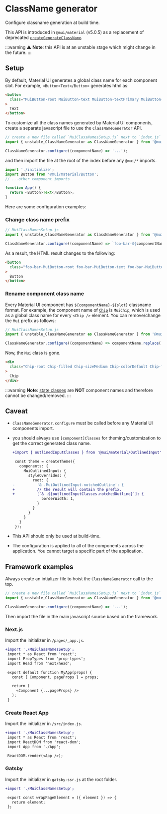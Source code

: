 # ClassName generator

<p class="description">Configure classname generation at build time.</p>

This API is introduced in `@mui/material` (v5.0.5) as a replacement of deprecated [`createGenerateClassName`](/system/styles/api/#creategenerateclassname-options-class-name-generator).

:::warning
⚠️ **Note**: this API is at an unstable stage which might change in the future.
:::

## Setup

By default, Material UI generates a global class name for each component slot. For example, `<Button>Text</Button>` generates html as:

```html
<button
  class="MuiButton-root MuiButton-text MuiButton-textPrimary MuiButton-sizeMedium MuiButton-textSizeMedium MuiButtonBase-root css-1ujsas3"
>
  Text
</button>
```

To customize all the class names generated by Material UI components, create a separate javascript file to use the `ClassNameGenerator` API.

```js
// create a new file called `MuiClassNamesSetup.js` next to `index.js`
import { unstable_ClassNameGenerator as ClassNameGenerator } from '@mui/material/className';

ClassNameGenerator.configure((componentName) => '...');
```

and then import the file at the root of the index before any `@mui/*` imports.

```js
import './initialize';
import Button from '@mui/material/Button';
// ...other component imports

function App() {
  return <Button>Text</Button>;
}
```

Here are some configuration examples:

### Change class name prefix

```js
// MuiClassNamesSetup.js
import { unstable_ClassNameGenerator as ClassNameGenerator } from '@mui/material/className';

ClassNameGenerator.configure((componentName) => `foo-bar-${componentName}`);
```

As a result, the HTML result changes to the following:

```html
<button
  class="foo-bar-MuiButton-root foo-bar-MuiButton-text foo-bar-MuiButton-textPrimary foo-bar-MuiButton-sizeMedium foo-bar-MuiButton-textSizeMedium foo-bar-MuiButtonBase-root css-1ujsas3"
>
  Button
</button>
```

### Rename component class name

Every Material UI component has `${componentName}-${slot}` classname format. For example, the component name of [`Chip`](/material-ui/react-chip/) is `MuiChip`, which is used as a global class name for every `<Chip />` element. You can remove/change the `Mui` prefix as follows:

```js
// MuiClassNamesSetup.js
import { unstable_ClassNameGenerator as ClassNameGenerator } from '@mui/material/className';

ClassNameGenerator.configure((componentName) => componentName.replace('Mui', ''));
```

Now, the `Mui` class is gone.

```html
<div
  class="Chip-root Chip-filled Chip-sizeMedium Chip-colorDefault Chip-filledDefault css-mttbc0"
>
  Chip
</div>
```

:::warning
**Note**: [state classes](/material-ui/customization/how-to-customize/#state-classes) are **NOT** component names and therefore cannot be changed/removed.
:::

## Caveat

- `ClassNameGenerator.configure` must be called before any Material UI components import.
- you should always use `[component]Classes` for theming/customization to get the correct generated class name.

  ```diff
  +import { outlinedInputClasses } from '@mui/material/OutlinedInput';

   const theme = createTheme({
     components: {
       MuiOutlinedInput: {
         styleOverrides: {
           root: {
  -          '& .MuiOutlinedInput-notchedOutline': {
  +          // the result will contain the prefix.
  +          [`& .${outlinedInputClasses.notchedOutline}`]: {
               borderWidth: 1,
             }
           }
         }
       }
     }
   });
  ```

- This API should only be used at build-time.
- The configuration is applied to all of the components across the application. You cannot target a specific part of the application.

## Framework examples

Always create an intializer file to hoist the `ClassNameGenerator` call to the top.

```js
// create a new file called `MuiClassNamesSetup.js` next to `index.js`
import { unstable_ClassNameGenerator as ClassNameGenerator } from '@mui/material/className';

ClassNameGenerator.configure((componentName) => '...');
```

Then import the file in the main javascript source based on the framework.

### Next.js

Import the initializer in `/pages/_app.js`.

```diff
+import './MuiClassNamesSetup';
 import * as React from 'react';
 import PropTypes from 'prop-types';
 import Head from 'next/head';

 export default function MyApp(props) {
   const { Component, pageProps } = props;

   return (
     <Component {...pageProps} />
   );
 }
```

### Create React App

Import the initializer in `/src/index.js`.

```diff
+import './MuiClassNamesSetup';
 import * as React from 'react';
 import ReactDOM from 'react-dom';
 import App from './App';

 ReactDOM.render(<App />);
```

### Gatsby

Import the initializer in `gatsby-ssr.js` at the root folder.

```diff
+import './MuiClassNamesSetup';

 export const wrapPageElement = ({ element }) => {
   return element;
 };
```
